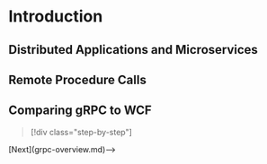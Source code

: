 # Introduction

## Distributed Applications and Microservices

## Remote Procedure Calls

## Comparing gRPC to WCF

>[!div class="step-by-step"]
<!-->[Next](grpc-overview.md)-->
